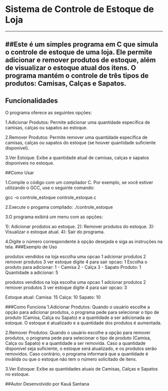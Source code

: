 # Sistema de Controle de Estoque de Loja
--------------------------------------------------------------
##Este é um simples programa em C que simula o controle de estoque de uma loja. Ele permite adicionar e remover produtos de estoque, além de visualizar o estoque atual dos itens. O programa mantém o controle de três tipos de produtos: Camisas, Calças e Sapatos.
--------------------------------------------------------------
## Funcionalidades
O programa oferece as seguintes opções:

1.Adicionar Produtos: Permite adicionar uma quantidade específica de camisas, calças ou sapatos ao estoque.

2.Remover Produtos: Permite remover uma quantidade específica de camisas, calças ou sapatos do estoque (se houver quantidade suficiente disponível).

3.Ver Estoque: Exibe a quantidade atual de camisas, calças e sapatos disponíveis no estoque.

##Como Usar

1.Compile o código com um compilador C. Por exemplo, se você estiver utilizando o GCC, use o seguinte comando:

gcc -o controle_estoque controle_estoque.c

2.Execute o progama compilado:
./controle_estoque

3.O programa exibirá um menu com as opções:

1): Adicionar produtos ao estoque.
2): Remover produtos do estoque.
3): Visualizar o estoque atual.
4): Sair do programa.

4.Digite o número correspondente à opção desejada e siga as instruções na tela.
###Exemplo de Uso

produtos vendidos na loja
escolha uma opcao
1 adcionar produtos
2 remover produtos
3 ver estoque
digite 4 para sair
opcao: 1
Escolha o produto para adicionar:
1 - Camisa
2 - Calça
3 - Sapato
Produto: 1
Quantidade a adicionar: 5

produtos vendidos na loja
escolha uma opcao
1 adcionar produtos
2 remover produtos
3 ver estoque
digite 4 para sair
opcao: 3

Estoque atual:
Camisa: 15
Calça: 10
Sapato: 10

###Como Funciona
1.Adicionar Produtos: Quando o usuário escolhe a opção para adicionar produtos, o programa pede para selecionar o tipo de produto (Camisa, Calça ou Sapato) e a quantidade a ser adicionada ao estoque. O estoque é atualizado e a quantidade dos produtos é aumentada.

2.Remover Produtos: Quando o usuário escolhe a opção para remover produtos, o programa pede para selecionar o tipo de produto (Camisa, Calça ou Sapato) e a quantidade a ser removida. Caso a quantidade disponível seja suficiente, o estoque será atualizado, e os produtos serão removidos. Caso contrário, o programa informará que a quantidade é inválida ou que o estoque não tem o número solicitado de itens.

3.Ver Estoque: Exibe as quantidades atuais de Camisas, Calças e Sapatos no estoque.

##Autor
Desenvolvido por Kauã Santana


